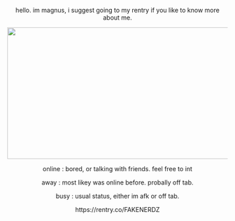 <p align="center">hello. im magnus, i suggest going to my rentry if you like to know more about me.
<p align="center">
  <img width="600" height="300" src="hhttps://i.pinimg.com/564x/a1/4a/1e/a14a1e2af1bfbd0dfdfe578e391e9ad3.jpg">
</p>
<p align="center">online : bored, or talking with friends. feel free to int 

<p align="center">away : most likey was online before. probally off tab.

<p align="center">busy : usual status, either im afk or off tab.

<p align="center">https://rentry.co/FAKENERDZ
<!---
FAKENERDZ/FAKENERDZ is a ✨ special ✨ repository because its `README.md` (this file) appears on your GitHub profile.
You can click the Preview link to take a look at your changes.
--->
